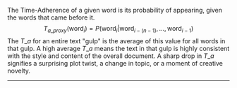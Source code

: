 The Time-Adherence of a given word is its probability of appearing, given the words that came before it.
$$T_{a\_proxy}(\text{word}_i) = P(\text{word}_i | \text{word}_{i-(n-1)}, ..., \text{word}_{i-1})$$
The $T\_a$ for an entire text "gulp" is the average of this value for all words in that gulp. A high average $T\_a$ means the text in that gulp is highly consistent with the style and content of the overall document. A sharp drop in $T\_a$ signifies a surprising plot twist, a change in topic, or a moment of creative novelty.

-----